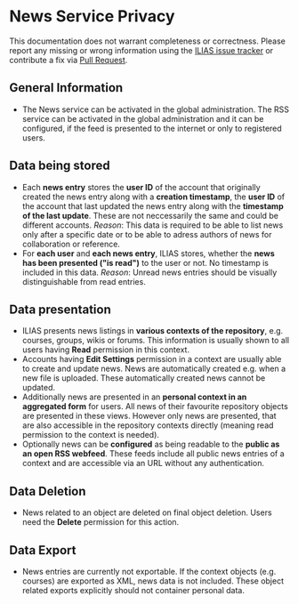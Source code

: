 # News Service Privacy

This documentation does not warrant completeness or correctness. Please report any
missing or wrong information using the [ILIAS issue tracker](https://mantis.ilias.de)
or contribute a fix via [Pull Request](docs/development/contributing.md#pull-request-to-the-repositories).


## General Information 

- The News service can be activated in the global administration. The RSS service
  can be activated in the global administration and it can be configured, if the
  feed is presented to the internet or only to registered users.


## Data being stored

- Each **news entry** stores the **user ID** of the account that originally created
  the news entry along with a **creation timestamp**, the **user ID** of the account
  that last updated the news entry  along with the **timestamp of the last update**.
  These are not neccessarily the same and could be different accounts.  _Reason_:
  This data is required to be able to list news only after a specific date or to be
  able to adress authors of news for collaboration or reference.
- For **each user** and **each news entry**, ILIAS stores, whether the **news has
  been presented ("is read")** to the user or not. No timestamp is included in this
  data. _Reason_: Unread news entries should be visually distinguishable from read
  entries.


## Data presentation

- ILIAS presents news listings in **various contexts of the repository**, e.g.
  courses, groups, wikis or forums. This information is usually shown to all users
  having **Read** permission in this context.
- Accounts having **Edit Settings** permission in a context are usually able to
  create and update news. News are automatically created e.g. when a new file is
  uploaded. These automatically created news cannot be updated.
- Additionally news are presented in an **personal context in an aggregated form**
  for users. All news of their favourite repository objects are presented in these
  views. However only news are presented, that are also accessible in the repository
  contexts directly (meaning read permission to the context is needed).
- Optionally news can be **configured** as being readable to the **public as an open
  RSS webfeed**. These feeds include all public news entries of a context and are
  accessible via an URL without any authentication.


## Data Deletion

- News related to an object are deleted on final object deletion. Users need the
  **Delete** permission for this action.


## Data Export

- News entries are currently not exportable. If the context objects (e.g. courses)
  are exported as XML, news data is not included. These object related exports
  explicitly should not container personal data.
